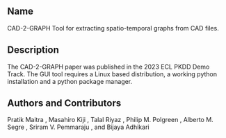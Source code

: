 
## Name
CAD-2-GRAPH Tool for extracting spatio-temporal graphs from CAD files.
## Description

The CAD-2-GRAPH paper was published in the 2023 ECL PKDD Demo Track. The GUI tool requires a Linux based distribution, a working python installation and a python package manager.

## Authors and Contributors
Pratik Maitra , Masahiro Kiji , Talal Riyaz , Philip M. Polgreen , Alberto
M. Segre , Sriram V. Pemmaraju , and Bijaya Adhikari

